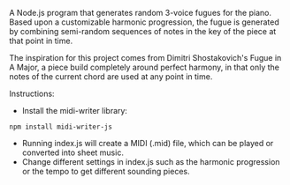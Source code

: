 A Node.js program that generates random 3-voice fugues for the piano. Based upon a customizable harmonic progression, the fugue is generated by combining semi-random sequences of notes in the key of the piece at that point in time.

The inspiration for this project comes from Dimitri Shostakovich's Fugue in A Major, a piece build completely around perfect harmony, in that only the notes of the current chord are used at any point in time.

Instructions:
- Install the midi-writer library:
```
npm install midi-writer-js
```
- Running index.js will create a MIDI (.mid) file, which can be played or converted into sheet music.
- Change different settings in index.js such as the harmonic progression or the tempo to get different sounding pieces.